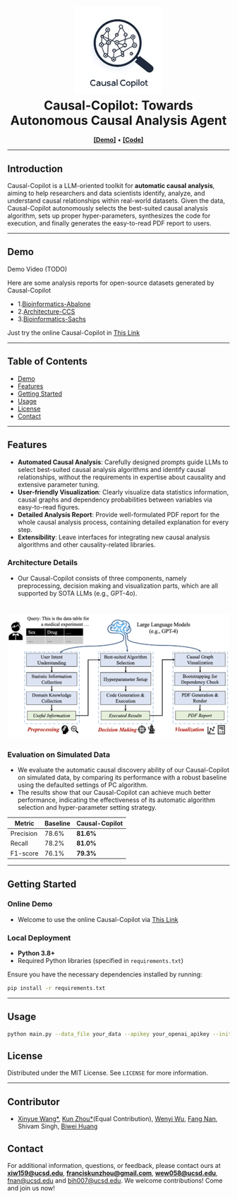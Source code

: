 <h1 align="center">
<img src="asset/logo.png" width="200" alt="Causality" />
<br>
Causal-Copilot: Towards Autonomous Causal Analysis Agent
</h1>
<p align="center">
  <a href="https://921b68852c4d574f0e.gradio.live/"><b>[Demo]</b></a> •
  <a href="https://github.com/Lancelot39/Causal-Copilot"><b>[Code]</b></a>
</p>


---

## Introduction

Causal-Copilot is a LLM-oriented toolkit for **automatic causal analysis**, aiming to help researchers and data scientists identify, analyze, and understand causal relationships within real-world datasets. Given the data, Causal-Copilot autonomously selects the best-suited causal analysis algorithm, sets up proper hyper-parameters, synthesizes the code for execution, and finally generates the easy-to-read PDF report to users.

---

## Demo

Demo Video (TODO)

Here are some analysis reports for open-source datasets generated by Causal-Copilot

- 1.[Bioinformatics-Abalone](asset/report_Abalone.pdf)
- 2.[Architecture-CCS](asset/report_CCS.pdf)
- 3.[Bioinformatics-Sachs](asset/report_Sachs.pdf)

Just try the online Causal-Copilot in [This Link](https://921b68852c4d574f0e.gradio.live/)

---

## Table of Contents

- [Demo](#Demo)
- [Features](#features)
- [Getting Started](#getting-started)
- [Usage](#usage)
- [License](#license)
- [Contact](#Contact)

---

## Features

- **Automated Causal Analysis**: Carefully designed prompts guide LLMs to select best-suited causal analysis algorithms and identify causal relationships, without the requirements in expertise about causality and extensive parameter tuning.
- **User-friendly Visualization**: Clearly visualize data statistics information, causal graphs and dependency probabilities between variables via easy-to-read figures.
- **Detailed Analysis Report**: Provide well-formulated PDF report for the whole causal analysis process, containing detailed explanation for every step.
- **Extensibility**: Leave interfaces for integrating new causal analysis algorithms and other causality-related libraries.

### Architecture Details

- Our Causal-Copilot consists of three components, namely preprocessing, decision making and visualization parts, which are all supported by SOTA LLMs (e.g., GPT-4o).

<h1 align="center">
<div style="text-align: center;">
    <img src="asset/architecture.png" width="600" alt="Causality" />
</div>
</h1>

### Evaluation on Simulated Data

- We evaluate the automatic causal discovery ability of our Causal-Copilot on simulated data, by comparing its performance with a robust baseline using the defaulted settings of PC algorithm.
- The results show that our Causal-Copilot can achieve much better performance, indicating the effectiveness of its automatic algorithm selection and hyper-parameter setting strategy.

| Metric    | Baseline | Causal-Copilot |
|-----------|----------|-------------------|
| Precision | 78.6%    | **81.6%**         |
| Recall    | 78.2%    | **81.0%**         |
| F1-score  | 76.1%    | **79.3%**         |

---

## Getting Started

### Online Demo

- Welcome to use the online Causal-Copilot via [This Link](https://921b68852c4d574f0e.gradio.live/)


### Local Deployment

- **Python 3.8+**
- Required Python libraries (specified in `requirements.txt`)

Ensure you have the necessary dependencies installed by running:

```bash
pip install -r requirements.txt
```

---

## Usage

```bash
python main.py --data_file your_data --apikey your_openai_apikey --initial_query your_user_query
```

## License

Distributed under the MIT License. See `LICENSE` for more information.

---

## Contributor

- [Xinyue Wang*](https://github.com/CharonWangg), [Kun Zhou*](https://github.com/Lancelot39)(Equal Contribution), [Wenyi Wu](https://github.com/WenyiWU0111), [Fang Nan](https://github.com/Fangn06), Shivam Singh, [Biwei Huang](https://biweihuang.com/)

## Contact

For additional information, questions, or feedback, please contact ours at **xiw159@ucsd.edu**, **franciskunzhou@gmail.com**, **wew058@ucsd.edu**, fnan@ucsd.edu and bih007@ucsd.edu. We welcome contributions! Come and join us now!

